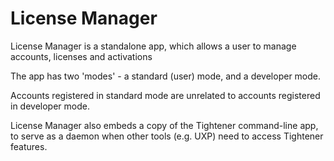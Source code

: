 # License Manager

License Manager is a standalone app, which allows a user to manage accounts, licenses and activations

The app has two 'modes' - a standard (user) mode, and a developer mode. 

Accounts registered in standard mode are unrelated to accounts registered in developer mode.

License Manager also embeds a copy of the Tightener command-line app, to serve as a daemon when
other tools (e.g. UXP) need to access Tightener features.

